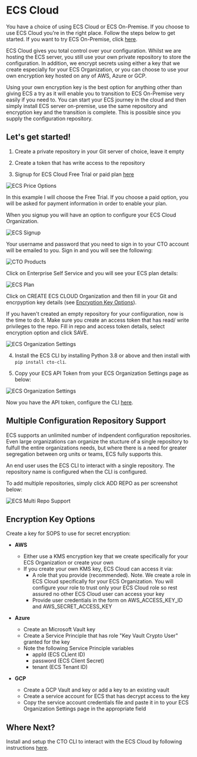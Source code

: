 # ECS Cloud

You have a choice of using ECS Cloud or ECS On-Premise. If you choose to use ECS Cloud you're in the right place. Follow the steps below to get started. If you want to try ECS On-Premise, click [here](./server.md).

ECS Cloud gives you total control over your configuration. Whilst we are hosting the ECS server, you still use your own private repository to store the configuration. In addition, we encrypt secrets using either a key that we create especially for your ECS Organization, or you can choose to use your own encryption key hosted on any of AWS, Azure or GCP. 

Using your own encryption key is the best option for anything other than giving ECS a try as it will enable you to transition to ECS On-Premise very easily if you need to. You can start your ECS journey in the cloud and then simply install ECS server on-premise, use the same repository and encryption key and the transition is complete. This is possible since you supply the configuration repository. 

## Let's get started! 

1) Create a private repository in your Git server of choice, leave it empty

2) Create a token that has write access to the repository

3) Signup for ECS Cloud Free Trial or paid plan <a target="_new" href="https://cloudtechnologyoffice.com/ecs-pricing">here</a>

![ECS Price Options](ecs-options.png)

In this example I will choose the Free Trial. If you choose a paid option, you will be asked for payment information in order to enable your plan. 

When you signup you will have an option to configure your ECS Cloud Organization. 

![ECS Signup](ecs-signup.png)

Your username and password that you need to sign in to your CTO account will be emailed to you. Sign in and you will see the following:

![CTO Products](cto-products.png)

Click on Enterprise Self Service and you will see your ECS plan details:

![ECS Plan](ecs-plan.png)

Click on CREATE ECS CLOUD Organization and then fill in your Git and encrpyption key details (see [Encryption Key Options](#encryption-key-options)).

If you haven't created an empty repository for your confiiguration, now is the time to do it. Make sure you create an access token that has read/ write privileges to the repo. Fill in repo and access token details, select encryption option and click SAVE. 

![ECS Organization Settings](ecs-organization.png)


4) Install the ECS CLI by installing Python 3.8 or above and then install with ```pip install cto-cli```.

5) Copy your ECS API Token from your ECS Organization Settings page as below:

![ECS Organization Settings](ecs-organization-settings.png)

Now you have the API token, configure the CLI [here](./cli.md).


## Multiple Configuration Repository Support

ECS supports an unlimited number of indpendent configuration repositories. Even large organizations can organize the stucture of a single repository to fulfull the entire organizations needs, but where there is a need for greater segregation between org units or teams, ECS fully supports this.

An end user uses the ECS CLI to interact with a single repository. The repository name is configured when the CLI is configured.

To add multiple repositories, simply click ADD REPO as per screenshot below:

![ECS Multi Repo Support](ecs-multi-repo.png)

## Encryption Key Options

Create a key for SOPS to use for secret encryption:

- **AWS**

    - Either use a KMS encryption key that we create specifically for your ECS Organization or create your own
    - If you create your own KMS key, ECS Cloud can access it via:
        - A role that you provide (recommended). Note. We create a role in ECS Cloud specifically for your ECS Organization. You will configure your role to trust only your ECS Cloud role so rest assured no other ECS Cloud user can access your key
        - Provide user credentials in the form on AWS_ACCESS_KEY_ID and AWS_SECRET_ACCESS_KEY

- **Azure**

    - Create an Microsoft Vault key
    - Create a Service Principle that has role "Key Vault Crypto User" granted for the key
    - Note the following Service Principle variables
        - appId (ECS CLient ID)
        - password (ECS Client Secret)
        - tenant (ECS Tenant ID)
- **GCP**

    - Create a GCP Vault and key or add a key to an existing vault
    - Create a service account for ECS that has decrypt access to the key
    - Copy the service account credentials file and paste it in to your ECS Organization Settings page in the appropriate field

## Where Next?

Install and setup the CTO CLI to interact with the ECS Cloud by following instructions [here](./cli.md).